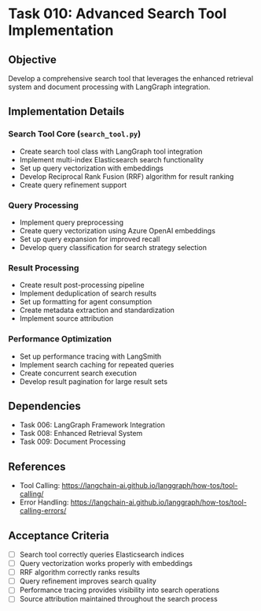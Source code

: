 # Task 010: Advanced Search Tool Implementation

## Objective
Develop a comprehensive search tool that leverages the enhanced retrieval system and document processing with LangGraph integration.

## Implementation Details

### Search Tool Core (`search_tool.py`)
- Create search tool class with LangGraph tool integration
- Implement multi-index Elasticsearch search functionality
- Set up query vectorization with embeddings
- Develop Reciprocal Rank Fusion (RRF) algorithm for result ranking
- Create query refinement support

### Query Processing
- Implement query preprocessing
- Create query vectorization using Azure OpenAI embeddings
- Set up query expansion for improved recall
- Develop query classification for search strategy selection

### Result Processing
- Create result post-processing pipeline
- Implement deduplication of search results
- Set up formatting for agent consumption
- Create metadata extraction and standardization
- Implement source attribution

### Performance Optimization
- Set up performance tracing with LangSmith
- Implement search caching for repeated queries
- Create concurrent search execution
- Develop result pagination for large result sets

## Dependencies
- Task 006: LangGraph Framework Integration
- Task 008: Enhanced Retrieval System
- Task 009: Document Processing

## References
- Tool Calling: https://langchain-ai.github.io/langgraph/how-tos/tool-calling/
- Error Handling: https://langchain-ai.github.io/langgraph/how-tos/tool-calling-errors/

## Acceptance Criteria
- [ ] Search tool correctly queries Elasticsearch indices
- [ ] Query vectorization works properly with embeddings
- [ ] RRF algorithm correctly ranks results
- [ ] Query refinement improves search quality
- [ ] Performance tracing provides visibility into search operations
- [ ] Source attribution maintained throughout the search process